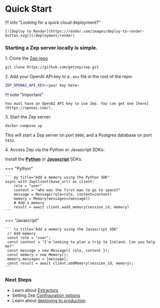 # Quick Start

!!! info "Looking for a quick cloud deployment?"

    [![Deploy to Render](https://render.com/images/deploy-to-render-button.svg)](/deployment/render)

### Starting a Zep server locally is simple.

1\. Clone the [Zep repo](https://github.com/getzep/zep)

```bash
git clone https://github.com/getzep/zep.git
```

2\. Add your OpenAI API key to a `.env` file in the root of the repo:

```bash
ZEP_OPENAI_API_KEY=<your key here>
```

!!! note "Important"

    You must have an OpenAI API key to use Zep. You can get one [here](https://openai.com/).

3\. Start the Zep server:

```bash
docker-compose up
```

This will start a Zep server on port `8000`, and a Postgres database on port `5432`.

4\. Access Zep via the Python or Javascript SDKs:

Install the **[Python](https://github.com/getzep/zep-python)** or **[Javascript](https://github.com/getzep/zep-js)** SDKs.

=== "Python"

    ``` py title="Add a memory using the Python SDK"
    async with ZepClient(base_url) as client:
        role = "user"
        content = "who was the first man to go to space?"
        message = Message(role=role, content=content)
        memory = Memory(messages=[message])
        # Add a memory
        result = await client.aadd_memory(session_id, memory)
    ```

=== "Javascript"

    ``` ts title="Add a memory using the Javascript SDK"
     // Add memory
     const role = "user";
     const content = "I'm looking to plan a trip to Iceland. Can you help me?"
     const message = new Message({ role, content });
     const memory = new Memory();
     memory.messages = [message];
     const result = await client.addMemory(session_id, memory);
    ```

### Next Steps

- Learn about [Extractors](/extractors)
- Setting Zep [Configuration options](/deployment/config)
- Learn about [deploying to production](/deployment)
